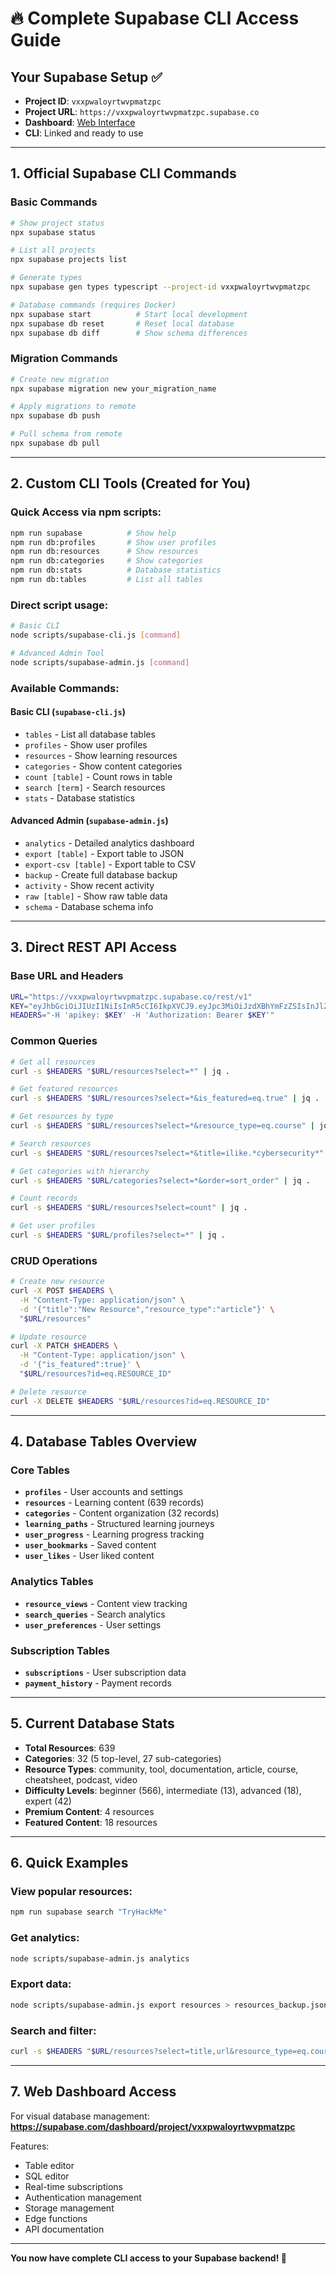 # 🔥 Complete Supabase CLI Access Guide

## Your Supabase Setup ✅

- **Project ID**: `vxxpwaloyrtwvpmatzpc`
- **Project URL**: `https://vxxpwaloyrtwvpmatzpc.supabase.co`
- **Dashboard**: [Web Interface](https://supabase.com/dashboard/project/vxxpwaloyrtwvpmatzpc)
- **CLI**: Linked and ready to use

---

## 1. Official Supabase CLI Commands

### Basic Commands
```bash
# Show project status
npx supabase status

# List all projects
npx supabase projects list

# Generate types
npx supabase gen types typescript --project-id vxxpwaloyrtwvpmatzpc

# Database commands (requires Docker)
npx supabase start          # Start local development
npx supabase db reset       # Reset local database
npx supabase db diff        # Show schema differences
```

### Migration Commands
```bash
# Create new migration
npx supabase migration new your_migration_name

# Apply migrations to remote
npx supabase db push

# Pull schema from remote
npx supabase db pull
```

---

## 2. Custom CLI Tools (Created for You)

### Quick Access via npm scripts:
```bash
npm run supabase          # Show help
npm run db:profiles       # Show user profiles
npm run db:resources      # Show resources
npm run db:categories     # Show categories
npm run db:stats          # Database statistics
npm run db:tables         # List all tables
```

### Direct script usage:
```bash
# Basic CLI
node scripts/supabase-cli.js [command]

# Advanced Admin Tool
node scripts/supabase-admin.js [command]
```

### Available Commands:

#### Basic CLI (`supabase-cli.js`)
- `tables` - List all database tables
- `profiles` - Show user profiles
- `resources` - Show learning resources
- `categories` - Show content categories
- `count [table]` - Count rows in table
- `search [term]` - Search resources
- `stats` - Database statistics

#### Advanced Admin (`supabase-admin.js`)
- `analytics` - Detailed analytics dashboard
- `export [table]` - Export table to JSON
- `export-csv [table]` - Export table to CSV
- `backup` - Create full database backup
- `activity` - Show recent activity
- `raw [table]` - Show raw table data
- `schema` - Database schema info

---

## 3. Direct REST API Access

### Base URL and Headers
```bash
URL="https://vxxpwaloyrtwvpmatzpc.supabase.co/rest/v1"
KEY="eyJhbGciOiJIUzI1NiIsInR5cCI6IkpXVCJ9.eyJpc3MiOiJzdXBhYmFzZSIsInJlZiI6InZ4eHB3YWxveXJ0d3ZwbWF0enBjIiwicm9sZSI6InNlcnZpY2Vfcm9sZSIsImlhdCI6MTc0MDE2MDQ2NCwiZXhwIjoyMDU1NzM2NDY0fQ.fGkdJtl-URtl4CXBdqph8TSGYU6ArSdvJB9e27j9rRg"
HEADERS="-H 'apikey: $KEY' -H 'Authorization: Bearer $KEY'"
```

### Common Queries
```bash
# Get all resources
curl -s $HEADERS "$URL/resources?select=*" | jq .

# Get featured resources
curl -s $HEADERS "$URL/resources?select=*&is_featured=eq.true" | jq .

# Get resources by type
curl -s $HEADERS "$URL/resources?select=*&resource_type=eq.course" | jq .

# Search resources
curl -s $HEADERS "$URL/resources?select=*&title=ilike.*cybersecurity*" | jq .

# Get categories with hierarchy
curl -s $HEADERS "$URL/categories?select=*&order=sort_order" | jq .

# Count records
curl -s $HEADERS "$URL/resources?select=count" | jq .

# Get user profiles
curl -s $HEADERS "$URL/profiles?select=*" | jq .
```

### CRUD Operations
```bash
# Create new resource
curl -X POST $HEADERS \
  -H "Content-Type: application/json" \
  -d '{"title":"New Resource","resource_type":"article"}' \
  "$URL/resources"

# Update resource
curl -X PATCH $HEADERS \
  -H "Content-Type: application/json" \
  -d '{"is_featured":true}' \
  "$URL/resources?id=eq.RESOURCE_ID"

# Delete resource
curl -X DELETE $HEADERS "$URL/resources?id=eq.RESOURCE_ID"
```

---

## 4. Database Tables Overview

### Core Tables
- **`profiles`** - User accounts and settings
- **`resources`** - Learning content (639 records)
- **`categories`** - Content organization (32 records)
- **`learning_paths`** - Structured learning journeys
- **`user_progress`** - Learning progress tracking
- **`user_bookmarks`** - Saved content
- **`user_likes`** - User liked content

### Analytics Tables
- **`resource_views`** - Content view tracking
- **`search_queries`** - Search analytics
- **`user_preferences`** - User settings

### Subscription Tables
- **`subscriptions`** - User subscription data
- **`payment_history`** - Payment records

---

## 5. Current Database Stats

- **Total Resources**: 639
- **Categories**: 32 (5 top-level, 27 sub-categories)
- **Resource Types**: community, tool, documentation, article, course, cheatsheet, podcast, video
- **Difficulty Levels**: beginner (566), intermediate (13), advanced (18), expert (42)
- **Premium Content**: 4 resources
- **Featured Content**: 18 resources

---

## 6. Quick Examples

### View popular resources:
```bash
npm run supabase search "TryHackMe"
```

### Get analytics:
```bash
node scripts/supabase-admin.js analytics
```

### Export data:
```bash
node scripts/supabase-admin.js export resources > resources_backup.json
```

### Search and filter:
```bash
curl -s $HEADERS "$URL/resources?select=title,url&resource_type=eq.course&difficulty_level=eq.beginner&limit=10" | jq .
```

---

## 7. Web Dashboard Access

For visual database management:
**https://supabase.com/dashboard/project/vxxpwaloyrtwvpmatzpc**

Features:
- Table editor
- SQL editor  
- Real-time subscriptions
- Authentication management
- Storage management
- Edge functions
- API documentation

---

**You now have complete CLI access to your Supabase backend! 🚀**